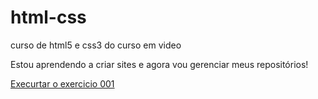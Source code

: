 # html-css
 curso de html5 e css3 do curso em video

Estou aprendendo a criar sites e agora vou gerenciar meus repositórios!

<a href="https://viniciuscode17.github.io/html-css/exercicios/ex001/index.html">Execurtar o exercicio 001 </a>
